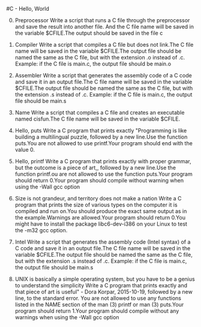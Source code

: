 #C - Hello, World

0. Preprocessor
Write a script that runs a C file through the preprocessor and save the result into another file. And the C file name will be saved in the variable $CFILE.The output should be saved in the file c

1. Compiler
Write a script that compiles a C file but does not link.The C file name will be saved in the variable $CFILE.The output file should be named the same as the C file, but with the extension .o instead of .c. Example: if the C file is main.c, the output file should be main.o

2. Assembler
Write a script that generates the assembly code of a C code and save it in an output file.The C file name will be saved in the variable $CFILE.The output file should be named the same as the C file, but with the extension .s instead of .c. Example: if the C file is main.c, the output file should be main.s

3. Name
Write a script that compiles a C file and creates an executable named cisfun.The C file name will be saved in the variable $CFILE.

4. Hello, puts
Write a C program that prints exactly "Programming is like building a multilingual puzzle, followed by a new line.Use the function puts.You are not allowed to use printf.Your program should end with the value 0.

5. Hello, printf
Write a C program that prints exactly with proper grammar, but the outcome is a piece of art,, followed by a new line.Use the function printf.ou are not allowed to use the function puts.Your program should return 0.Your program should compile without warning when using the -Wall gcc option

6. Size is not grandeur, and territory does not make a nation
Write a C program that prints the size of various types on the computer it is compiled and run on.You should produce the exact same output as in the example.Warnings are allowed.Your program should return 0.You might have to install the package libc6-dev-i386 on your Linux to test the -m32 gcc option.

7. Intel
Write a script that generates the assembly code (Intel syntax) of a C code and save it in an output file.The C file name will be saved in the variable $CFILE.The output file should be named the same as the C file, but with the extension .s instead of .c. Example: if the C file is main.c, the output file should  be main.s

8. UNIX is basically a simple operating system, but you have to be a genius to understand the simplicity
Write a C program that prints exactly and that piece of art is useful" - Dora Korpar, 2015-10-19, followed by a new line, to the standard error. You are not allowed to use any functions listed in the NAME section of the man (3) printf or man (3) puts.Your program should return 1.Your program should compile without any warnings when using the -Wall gcc option
